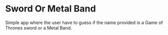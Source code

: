 # Sword Or Metal Band
Simple app where the user have to guess if the name provided is a Game of Thrones sword or a Metal Band.

